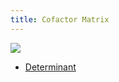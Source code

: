 ```yaml
---
title: Cofactor Matrix
---
```


![](../attachments/cleanshot-2025-03-25-at-1100252x.png)
- [Determinant](/matrices-and-linear-transformations/determinant)